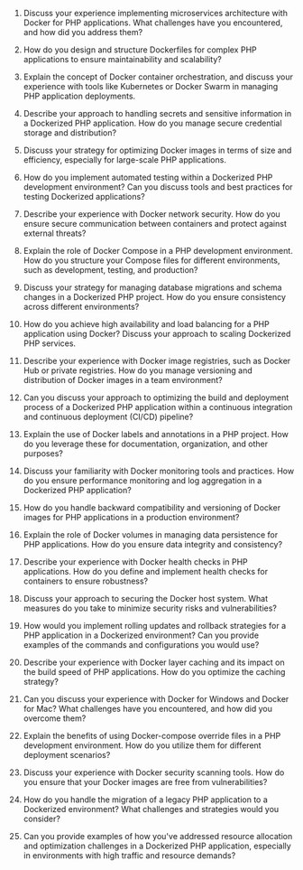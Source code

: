 1. Discuss your experience implementing microservices architecture with Docker for PHP applications. What challenges have you encountered, and how did you address them?

2. How do you design and structure Dockerfiles for complex PHP applications to ensure maintainability and scalability?

3. Explain the concept of Docker container orchestration, and discuss your experience with tools like Kubernetes or Docker Swarm in managing PHP application deployments.

4. Describe your approach to handling secrets and sensitive information in a Dockerized PHP application. How do you manage secure credential storage and distribution?

5. Discuss your strategy for optimizing Docker images in terms of size and efficiency, especially for large-scale PHP applications.

6. How do you implement automated testing within a Dockerized PHP development environment? Can you discuss tools and best practices for testing Dockerized applications?

7. Describe your experience with Docker network security. How do you ensure secure communication between containers and protect against external threats?

8. Explain the role of Docker Compose in a PHP development environment. How do you structure your Compose files for different environments, such as development, testing, and production?

9. Discuss your strategy for managing database migrations and schema changes in a Dockerized PHP project. How do you ensure consistency across different environments?

10. How do you achieve high availability and load balancing for a PHP application using Docker? Discuss your approach to scaling Dockerized PHP services.

11. Describe your experience with Docker image registries, such as Docker Hub or private registries. How do you manage versioning and distribution of Docker images in a team environment?

12. Can you discuss your approach to optimizing the build and deployment process of a Dockerized PHP application within a continuous integration and continuous deployment (CI/CD) pipeline?

13. Explain the use of Docker labels and annotations in a PHP project. How do you leverage these for documentation, organization, and other purposes?

14. Discuss your familiarity with Docker monitoring tools and practices. How do you ensure performance monitoring and log aggregation in a Dockerized PHP application?

15. How do you handle backward compatibility and versioning of Docker images for PHP applications in a production environment?

16. Explain the role of Docker volumes in managing data persistence for PHP applications. How do you ensure data integrity and consistency?

17. Describe your experience with Docker health checks in PHP applications. How do you define and implement health checks for containers to ensure robustness?

18. Discuss your approach to securing the Docker host system. What measures do you take to minimize security risks and vulnerabilities?

19. How would you implement rolling updates and rollback strategies for a PHP application in a Dockerized environment? Can you provide examples of the commands and configurations you would use?

20. Describe your experience with Docker layer caching and its impact on the build speed of PHP applications. How do you optimize the caching strategy?

21. Can you discuss your experience with Docker for Windows and Docker for Mac? What challenges have you encountered, and how did you overcome them?

22. Explain the benefits of using Docker-compose override files in a PHP development environment. How do you utilize them for different deployment scenarios?

23. Discuss your experience with Docker security scanning tools. How do you ensure that your Docker images are free from vulnerabilities?

24. How do you handle the migration of a legacy PHP application to a Dockerized environment? What challenges and strategies would you consider?

25. Can you provide examples of how you've addressed resource allocation and optimization challenges in a Dockerized PHP application, especially in environments with high traffic and resource demands?